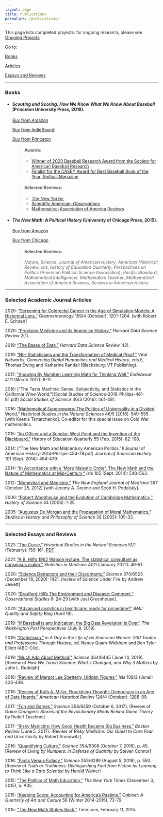 ```yaml
---
layout: page
title: Publications
permalink: /publications/
---
```


This page lists completed projects: for ongoing research, please see [Ongoing Projects](/cjp/ongoing-projects/)

Go to:

[Books](#books)

[Articles](#selected-academic-journal-articles)

[Essays and Reviews](#selected-essays-and-reviews)

***



### Books

* #### *Scouting and Scoring: How We Know What We Know About Baseball* (Princeton University Press, 2019). 
	
	[Buy from Amazon](https://www.amazon.com/Scouting-Scoring-Know-about-Baseball/dp/0691180210/) 
	
	[Buy from IndieBound](https://bookshop.org/books/scouting-and-scoring-how-we-know-what-we-know-about-baseball/9780691180212) 
	
	[Buy from Princeton](https://press.princeton.edu/books/hardcover/9780691180212/scouting-and-scoring)

	> #### Awards: 
	> - [Winner of 2020 Baseball Research Award from the Society for American Baseball Research](https://sabr.org/about/sabr-baseball-research-award)
	> - [Finalist for the CASEY Award for Best Baseball Book of the Year, Spitball Magazine](http://www.spitballmag.com/Casey-Award)

	> #### Selected Reviews: 
	> - [The New Yorker](https://www.newyorker.com/magazine/2019/04/08/what-baseball-teaches-us-about-measuring-talent)
	> - [Scientific American: *Observations*](https://blogs.scientificamerican.com/observations/what-market-research-can-learn-from-baseball/)
	> - [Mathematical Association of America Reviews](https://www.maa.org/press/maa-reviews/scouting-and-scoring-how-we-know-what-we-know-about-baseball)

* #### *The New Math: A Political History* (University of Chicago Press, 2015).

	[Buy from Amazon](https://www.amazon.com/New-Math-Political-History/dp/022618496X)

	[Buy from Chicago](https://www.press.uchicago.edu/ucp/books/book/chicago/N/bo18991075.html)

	>#### Selected Reviews: 

	>*Nature*, *Science*, *Journal of American History*, *American Historical Review*, *Isis*, *History of Education Quarterly*, *Perspectives on Politics* (American Political Science Association), *Pacific Standard*, *Mathematical Intelligencer,* *Mathematics Teacher*, *Mathematical Association of America Reviews*, *Reviews in American History*

***

### Selected Academic Journal Articles

2020: [“Screening for Colorectal Cancer in the Age of Simulation Models: A Historical Lens,”](https://doi.org/10.1053/j.gastro.2020.07.010) *Gastroenterology* 159/4 (October): 1201-1204.  [with Robert E. Schoen]

2020: [“Precision Medicine and its Imprecise History,”](https://doi.org/10.1162/99608f92.3e85b56a) *Harvard Data Science Review* 2(1).

2019: [“The Bases of Data,”](https://doi.org/10.1162/99608f92.5c483119) *Harvard Data Science Review* 1(2).

2019: [“NIH Statisticians and the Transformation of Medical Proof,”](https://publishing.vt.edu/site/books/10.21061/viral-networks/) *Viral Networks: Connecting Digital Humanities and Medical History*, eds E. Thomas Ewing and Katherine Randall (Blacksburg: VT Publishing).

2017: [“Knowing By Number: Learning Math for Thinking Well,”](phillips_knowing_by_number_endeavour_2017.pdf) *Endeavour* 41/1 (March 2017): 8-11.

2016: [“The Taste Machine: Sense, Subjectivity, and Statistics in the California Wine-World,”](Social Studies of Science-2016-Phillips-461-81.pdf) *Social Studies of Science* 46/3 (2016): 461-481.

2016: [“Mathematical Superpowers: The Politics of Universality in a Divided World,”](HSNS4605_01_Introduction_phillips_tatarchenko.pdf) *Historical Studies in the Natural Sciences* 46/5 (2016): 549-555 [with Ksenia Tartarchenko]. Co-editor for this special issue on Cold War mathematics.

2015: [“An Officer and a Scholar: West Point and the Invention of the Blackboard,”](phillips_heq_blackboard_westpoint_2015.pdf) History of Education Quarterly 55 (Feb. 2015): 82-108.

2014: [“The New Math and Midcentury American Politics,”](Journal of American History-2014-Phillips-454-79.pdf) *Journal of American History* 101 (Sept. 2014): 454-479.

2014: [“In Accordance with a ‘More Majestic Order’: The New Math and the Nature of Mathematics at Mid-Century,”](phillips_majestic_order_isis.pdf) *Isis* 105 (Sept. 2014): 540-563.

2012: [“Moneyball and Medicine,”](nejm_moneyball_oct_2012.pdf) *The New England Journal of Medicine* 367 (October 25, 2012) [with Jeremy A. Greene and Scott H. Podolsky].

2006: [“Robert Woodhouse and the Evolution of Cambridge Mathematics,”](Phillips_Woodhouse.pdf) *History of Science* 44 (2006): 1-25.

2005: [“Augustus De Morgan and the Propagation of Moral Mathematics,”](phillips-demorgan-2005.pdf) *Studies in History and Philosophy of Science* 36 (2005): 105-33.

***

### Selected Essays and Reviews

2021: [“The Curve,”](https://doi.org/10.1525/hsns.2021.51.1.159) *Historical Studies in the Natural Sciences* 51/1 (February): 159-161. [PDF](HSNS5101_09_Phillips[2])

2021:	[“A.B. Hill’s 1962 Watson lecture: The statistical consultant as consensus maker,”](https://doi.org/10.1002/sim.8827) *Statistics in Medicine* 40/1 (January 2021): 49-51. 

2020:	[“Science Detractors and their Discontents,”](https://doi.org/10.1126/science.abf2436) *Science* 370/6523 (December 18, 2020): 1421.  [review of Science Under Fire by Andrew Jewett]

2020: [“Bradford Hill’s The Environment and Disease: Comment,”](https://obsstudies.org/reprint-of-hills-the-enviroment-and-disease-association-or-causation-and-comments/) *Observational Studies* 6: 24-29 [with Joel Greenhouse].

2020: ["Advanced analytics in healthcare: ready for primetime?"](https://blogs.bmj.com/qualitysafety/2020/04/19/advanced-analytics-in-healthcare-ready-for-primetime/) *BMJ Quality and Safety* Blog (April 19).

2019: ["If Baseball is any Indication, the Big Data Revolution is Over,"](https://www.washingtonpost.com/outlook/2019/07/09/if-baseball-is-any-indication-big-data-revolution-is-over/?noredirect=on&utm_term=.d36e26d30880) *The Washington Post* Perspectives (July 9, 2019).

2019: [“Statistician,”](phillips-statistician-day-in-life.pdf) in *A Day in the Life of an American Worker: 200 Trades and Professions Through History*, ed. Nancy Quam-Wickham and Ben Tyler Elliott (ABC-Clio).

2019: ["Much Ado About Method,"](https://blogs.sciencemag.org/books/2019/06/11/how-we-teach-science/) *Science* 364/6445 (June 14, 2019). [Review of *How We Teach Science: What's Changed, and Why it Matters* by John L. Rudolph]

2018: [“Review of Margot Lee Shetterly, Hidden Figures,”](phillips-rev-shetterly-hidden-figures-isis.pdf) *Isis* 109/2 (June): 435-436.

2018: [“Review of Ruth A. Miller, Flourishing Thought: Democracy in an Age of Data Hoards,”](phillips-rev-miller-flourishing-ahr.pdf) *American Historical Review* 124/4 (October): 1288-89.

2017: [“Fun and Games,”](http://blogs.sciencemag.org/books/2017/10/03/game-changers/) *Science* 358/6359 (October 6, 2017). [Review of *Game Changers: Stories of the Revolutionary Minds Behind Game Theory* by Rudolf Taschner]

2017: [“Risky Medicine: How Good Health Became Big Business,”](http://bostonreview.net/science-nature/christopher-j-phillips-risky-medicine-how-good-health-became-big-business) *Boston Review* (June 5, 2017). [Review of *Risky Medicine: Our Quest to Cure Fear and Uncertainty* by Robert Aronowitz]

2016: [“Quantifying Culture,”](http://science.sciencemag.org/content/354/6308/45) *Science* 354/6308 (October 7, 2016), p. 45. [Review of *Living by Numbers: In Defense of Quantity* by Steven Connor]

2016: [“Facts Versus Fallacy,”](http://science.sciencemag.org/content/353/6299/550) *Science* 353/6299 (August 5, 2016), p. 550. [Review of *Truth or Truthiness: Distinguishing Fact from Fiction by Learning to Think Like a Data Scientist* by Harold Wainer]

2015: [“The Politics of Math Education,”](https://www.nytimes.com/2015/12/03/opinion/the-politics-of-math-education.html) *The New York Times* (December 3, 2015), p. A35.

2015: [“Keeping Score: Accounting for America’s Pastime,”](Phillips-KeepingScore_Cabinet_56_2015.pdf) *Cabinet: A Quarterly of Art and Culture* 56 (Winter 2014-2015), 73-79.

2015: [“The New Math Strikes Back,”](http://time.com/3694171/the-new-math-strikes-back/) Time.com, February 11, 2015.

